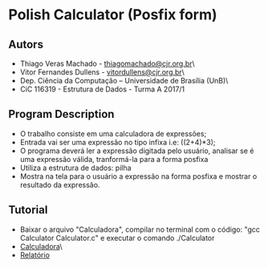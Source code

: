 # Polish Calculator (Posfix form)

## Autors

- Thiago Veras Machado - thiagomachado@cjr.org.br\
- Vitor Fernandes Dullens - vitordullens@cjr.org.br\
- Dep. Ciência da Computação – Universidade de Brası́lia (UnB)\
- CiC 116319 - Estrutura de Dados - Turma A 2017/1

## Program Description

- O trabalho consiste em uma calculadora de expressões;
- Entrada vai ser uma expressão no tipo infixa i.e: ((2+4)*3);
- O programa deverá ler a expressão digitada pelo usuário, analisar se é uma expressão válida, tranformá-la para a forma posfixa
- Utiliza a estrutura de dados: pilha
- Mostra na tela para o usuário a expressão na forma posfixa e mostrar o resultado da expressão.

## Tutorial

- Baixar o arquivo "Calculadora", compilar no terminal com o código: "gcc Calculator Calculator.c" e executar o comando ./Calculator
- [Calculadora](Calculator.c)\
- [Relatório](Relatorio_Trabalho_1_ED.pdf)
